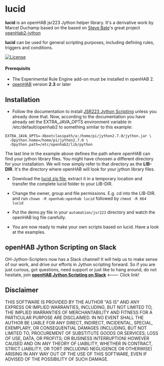 # lucid
**lucid** is an openHAB jsr223 Jython helper library. It's a derivative work by Marcel Duchamp based on the based on [Steve Bate](https://github.com/steve-bate)'s great project [openHab2-jython](https://github.com/OH-Jython-Scripters/openhab2-jython)

**lucid** can be used for general scripting purposes, including defining rules, triggers and conditions.

[![License](https://img.shields.io/badge/License-EPL%201.0-red.svg)](https://opensource.org/licenses/EPL-1.0)

#### Prerequisits
* The Experimental Rule Engine add-on must be installed in openHAB 2.
* [openHAB](https://docs.openhab.org/index.html) version **2.3** or later

## Installation
* Follow the documentation to install [JSR223 Jython Scripting](https://www.openhab.org/docs/configuration/jsr223-jython.html) unless you already done that. Now, according to the documentation you have already set the EXTRA_JAVA_OPTS environment variable in /etc/default/openhab2 to something similar to this example:
```
EXTRA_JAVA_OPTS=-Xbootclasspath/a:/home/pi/jython2.7.0/jython.jar \
  -Dpython.home=/home/pi/jython2.7.0 \
  -Dpython.path=/etc/openhab2/lib/python
```
The last line in the example above defines the path where openHAB can find your jython library files. You might have choosen a different directory for your installation. We will now simply refer to that directory as the **LIB-DIR**. It's the directory where openHAB will look for your jython library files.

* Download the [lucid zip file](https://github.com/OH-Jython-Scripters/lucid/archive/master.zip), extract it in a temporary location and transfer the complete lucid folder to your LIB-DIR.
* Change the owner, group and file permissions. E.g. cd into the LIB-DIR. and run `chown -R openhab:openhab lucid` followed by `chmod -R 664 lucid`

* Put the demo.py file in your `automation/jsr223` directory and watch the openHAB log file carefully.

* You are now ready to make your own scripts based on lucid. Have a look at the examples.

## openHAB Jython Scripting on Slack
OH-Jython-Scripters now has a Slack channel! It will help us to make sense of our work, and drive our efforts in Jython scripting forward. So if you are just curious, got questions, need support or just like to hang around, do not hesitate, join [**openHAB Jython Scripting on Slack**](https://join.slack.com/t/besynnerlig/shared_invite/enQtMzI3NzIyNTAzMjM1LTdmOGRhOTAwMmIwZWQ0MTNiZTU0MTY0MDk3OTVkYmYxYjE4NDE4MjcxMjg1YzAzNTJmZDM3NzJkYWU2ZDkwZmY) <--- Click link!

## Disclaimer
THIS SOFTWARE IS PROVIDED BY THE AUTHOR "AS IS" AND ANY EXPRESS OR IMPLIED WARRANTIES, INCLUDING, BUT NOT LIMITED TO, THE IMPLIED WARRANTIES OF MERCHANTABILITY AND FITNESS FOR A PARTICULAR PURPOSE ARE DISCLAIMED. IN NO EVENT SHALL THE AUTHOR BE LIABLE FOR ANY DIRECT, INDIRECT, INCIDENTAL, SPECIAL, EXEMPLARY, OR CONSEQUENTIAL DAMAGES (INCLUDING, BUT NOT LIMITED TO, PROCUREMENT OF SUBSTITUTE GOODS OR SERVICES; LOSS OF USE, DATA, OR PROFITS; OR BUSINESS INTERRUPTION) HOWEVER CAUSED AND ON ANY THEORY OF LIABILITY, WHETHER IN CONTRACT, STRICT LIABILITY, OR TORT (INCLUDING NEGLIGENCE OR OTHERWISE) ARISING IN ANY WAY OUT OF THE USE OF THIS SOFTWARE, EVEN IF ADVISED OF THE POSSIBILITY OF SUCH DAMAGE.
